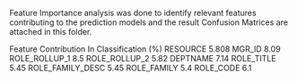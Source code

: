 Feature Importance analysis was done to identify relevant features contributing to the prediction models and the result Confusion Matrices are attached in this folder.

Feature	            Contribution In Classification (%)
RESOURCE	          5.808
MGR_ID	            8.09
ROLE_ROLLUP_1	      8.5
ROLE_ROLLUP_2	      5.82
DEPTNAME	          7.14
ROLE_TITLE	        5.45
ROLE_FAMILY_DESC	  5.45
ROLE_FAMILY	        5.4
ROLE_CODE	          6.1
